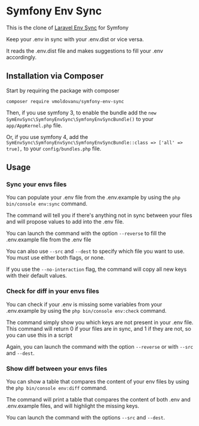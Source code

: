 

# Symfony Env Sync

This is the clone of [Laravel Env Sync](https://github.com/JulienTant/Laravel-Env-Sync) for Symfony

Keep your .env in sync with your .env.dist or vice versa.

It reads the .env.dist file and makes suggestions to fill your .env accordingly. 

## Installation via Composer

Start by requiring the package with composer

```
composer require vmoldovanu/symfony-env-sync
```

Then, if you use symfony 3, to enable the bundle add the `new SymEnvSync\SymfonyEnvSync\SymfonyEnvSyncBundle()` to your `app/AppKernel.php` file.

Or, if you use symfony 4, add the `SymEnvSync\SymfonyEnvSync\SymfonyEnvSyncBundle::class => ['all' => true],` to your `config/bundles.php` file.


## Usage

### Sync your envs files

You can populate your .env file from the .env.example by using the `php bin/console env:sync` command.

The command will tell you if there's anything not in sync between your files and will propose values to add into the .env file.

You can launch the command with the option `--reverse` to fill the .env.example file from the .env file

You can also use `--src` and `--dest` to specify which file you want to use. You must use either both flags, or none.

If you use the `--no-interaction` flag, the command will copy all new keys with their default values.

### Check for diff in your envs files

You can check if your .env is missing some variables from your .env.example by using the `php bin/console env:check` command.

The command simply show you which keys are not present in your .env file. This command will return 0 if your files are in sync, and 1 if they are not, so you can use this in a script

Again, you can launch the command with the option `--reverse` or with `--src` and `--dest`.

### Show diff between your envs files

You can show a table that compares the content of your env files by using the `php bin/console env:diff` command.

The command will print a table that compares the content of both .env and .env.example files, and will highlight the missing keys.

You can launch the command with the options `--src` and `--dest`.

